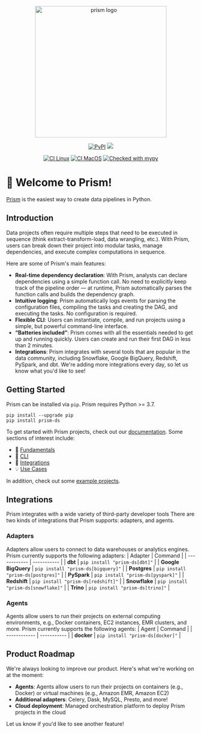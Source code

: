 <p align="center">
  <img src="https://github.com/runprism/prism/raw/main/.github/prism_logo_light.png" alt="prism logo" width="350"/>
</p>
<p align="center">
    <a href="https://pypi.python.org/pypi/prism-ds/" alt="PyPI version">
        <img alt="PyPI" src="https://img.shields.io/pypi/v/prism-ds?color=2081c1&labelColor=090422"></a>
    <a href="https://pepy.tech/badge/prism-ds/" alt="Downloads">
        <img src="https://static.pepy.tech/personalized-badge/prism-ds?period=total&units=international_system&left_color=black&right_color=blue&left_text=Downloads"/>
    </a>
</p>
<div align="center">

[![CI Linux](https://github.com/runprism/prism/actions/workflows/ci-linux.yml/badge.svg)](https://github.com/runprism/prism/actions/workflows/ci-linux.yml)
[![CI MacOS](https://github.com/runprism/prism/actions/workflows/ci-macos.yml/badge.svg)](https://github.com/runprism/prism/actions/workflows/ci-macos.yml)
[![Checked with mypy](http://www.mypy-lang.org/static/mypy_badge.svg)](http://mypy-lang.org/)


</div>

# :wave: Welcome to Prism!
[Prism](https://www.runprism.com/) is the easiest way to create data pipelines in Python.

## Introduction
Data projects often require multiple steps that need to be executed in sequence (think extract-transform-load, data wrangling, etc.). With Prism, users can break down their project into modular tasks, manage dependencies, and execute complex computations in sequence.

Here are some of Prism's main features:
- **Real-time dependency declaration**: With Prism, analysts can declare dependencies using a simple function call. No need to explicitly keep track of the pipeline order — at runtime, Prism automatically parses the function calls and builds the dependency graph.
- **Intuitive logging**: Prism automatically logs events for parsing the configuration files, compiling the tasks and creating the DAG, and executing the tasks. No configuration is required.
- **Flexible CLI**: Users can instantiate, compile, and run projects using a simple, but powerful command-line interface.
- **“Batteries included”**: Prism comes with all the essentials needed to get up and running quickly. Users can create and run their first DAG in less than 2 minutes. 
- **Integrations**: Prism integrates with several tools that are popular in the data community, including Snowflake, Google BigQuery, Redshift, PySpark, and dbt. We're adding more integrations every day, so let us know what you'd like to see!


## Getting Started

Prism can be installed via ```pip```. Prism requires Python >= 3.7.

```
pip install --upgrade pip
pip install prism-ds
```

To get started with Prism projects, check out our [documentation](https://docs.runprism.com). Some sections of interest include:

- :key: [Fundamentals](https://docs.runprism.com/fundamentals)
- :seedling: [CLI](https://docs.runprism.com/cli)
- :electric_plug: [Integrations](https://docs.runprism.com/integrations)
- :bulb: [Use Cases](https://docs.runprism.com/use-cases)

In addition, check out some [example projects](https://github.com/runprism/prism_examples).


## Integrations
Prism integrates with a wide variety of third-party developer tools There are two kinds of integrations that Prism supports: adapters, and agents.

### Adapters
Adapters allow users to connect to data warehouses or analytics engines. Prism currently supports the following adapters:
| Adapter      | Command |
| ------------ | ----------- |
| **dbt** | ```pip install "prism-ds[dbt]"``` |
| **Google BigQuery** | ```pip install "prism-ds[bigquery]"``` |
| **Postgres** | ```pip install "prism-ds[postgres]"``` |
| **PySpark** | ```pip install "prism-ds[pyspark]"``` |
| **Redshift** | ```pip install "prism-ds[redshift]"``` |
| **Snowflake** | ```pip install "prism-ds[snowflake]"``` |
| **Trino** | ```pip install "prism-ds[trino]"``` |

### Agents
Agents allow users to run their projects on external computing environments, e.g., Docker containers, EC2 instances, EMR clusters, and more. Prism currently supports the following agents:
| Agent      | Command |
| ------------ | ----------- |
| **docker** | ```pip install "prism-ds[docker]"``` |


## Product Roadmap

We're always looking to improve our product. Here's what we're working on at the moment:

- **Agents**: Agents allow users to run their projects on containers (e.g., Docker) or virtual machines (e.g., Amazon EMR, Amazon EC2)
- **Additional adapters**: Celery, Dask, MySQL, Presto, and more!
- **Cloud deployment**: Managed orchestration platform to deploy Prism projects in the cloud

Let us know if you'd like to see another feature!